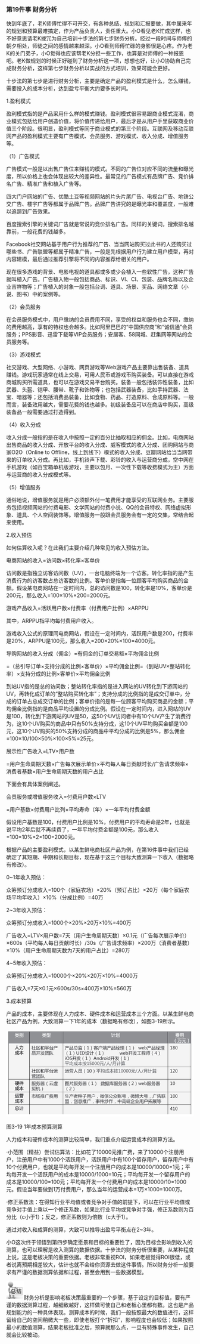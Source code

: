 ### 第19件事 财务分析

快到年底了，老K师傅忙得不可开交，有各种总结、规划和汇报要做，其中属来年的规划和预算最难搞定，作为产品负责人，责任重大。小O看见老K忙成这样，也不好意思请老K拨冗为自己培训十步法的第七步财务分析。经过一段时间与师傅的朝夕相处，师徒之间的感情越来越深。小O看到师傅忙碌的身影很是心疼。作为老K的关门弟子，小O觉得也应该帮老K分担一些工作，也算是对师傅的一种报恩吧。老K做规划的时候正好碰到了财务分析这一项，想想也好，让小O协助自己完成财务分析，这样第七步财务分析以实战的方式培训，效果可能会更好。

十步法的第七步是进行财务分析，主要是确定产品的盈利模式是什么，怎么赚钱，需要投入的成本分析，达到盈亏平衡大约要多长时间。

1.盈利模式

盈利模式指的是产品采用什么样的模式赚钱。盈利模式很容易跟商业模式混淆，商业模式包括给用户创造价值，将价值传递给用户，最后才是从用户手里获取商业价值三个阶段。很明显，盈利模式等同于商业模式的第三个阶段。互联网及移动互联网产品的盈利模式主要有广告模式、会员服务、游戏模式、收入分成、增值服务等。

（1）广告模式

广告模式一般是以出售广告位来赚钱的模式。不同的广告位对应不同的流量和曝光度，所以价格上也会体现出较大的差异性。最常见的广告模式有品牌广告、竞价排名广告、精准广告和植入广告等。

四大门户网站的广告、优酷土豆等视频网站的片头片尾广告、电视台广告、地铁公交广告、楼宇广告等都属于品牌广告。品牌广告讲究的是曝光率和覆盖度，一般难以追踪到广告效果。

百度搜索引擎的关键词广告就是常说的竞价排名广告。同样的关键词，搜索排名越靠前，一般花费的钱越多。

Facebook社交网站基于用户行为推荐的广告、当当网站购买过此书的人还购买过哪些书、广告联盟等都属于精准广告，一般是先根据用户行为建立用户模型，再对内容建模，最后通过推荐引擎将不同的内容推荐给相关的用户。

现在很多游戏的背景、电影电视的道具都或多或少会植入一些软性广告，这种广告就叫植入广告。广告植入物一般包括商品、标识、VI、CI、包装、品牌名称以及企业吉祥物等；广告植入的对象一般包括台词、道具、场景、奖品、网络文章（小说、图书）中的案例等。

（2）会员服务

在会员服务模式中，用户缴纳的会员费用不同，享受的权益和服务也会不同，缴纳的费用越高，享有的特权也会越多。比如阿里巴巴的“中国供应商”和“诚信通”会员服务；PPS影音、迅雷下载等VIP会员服务；安居客、58同城、赶集网等网站的会员服务等。

（3）游戏模式

社交游戏、大型网络、小游戏、网页游戏等Web游戏产品主要靠出售装备、道具赚钱。游戏玩家通常在线上交易，可用人民币或游戏币购买装备。可以直接在游戏商城购买所需道具，也可以在游戏交易平台购买。装备一般包括装饰性装备，比如武器、头盔、铠甲、腰带、靴子和饰物等；也包括武器装备，比如手持武器、法宝、暗器等；还包括消费品装备，比如食物、药品、打造原料、合成原料等。一般而言，装备效用越大，需要花费的钱也越多。初级装备品可以在商店中购买，高级装备品一般需要通过打造得到。

（4）收入分成

收入分成一般指的是在收入中按照一定的百分比抽取相应的佣金。比如，电商网站出售商品的收入分成、开放平台的收入分成、威客模式的收入分成、团购网站与商家O2O（Online to Offline，线上到线下）模式的收入分成、豆瓣网站给当当网带来的订单收入分成。再比如，手机铃声下载、彩铃的收入与运营商分成，空中网在手机游戏（如百宝箱单机版游戏，主要以包月、一次性下载等收费模式为主）方面与运营商的收入分成模式等。

（5）增值服务

通俗地说，增值服务就是用户必须额外付一笔费用才能享受的互联网业务。主要服务包括视频网站的付费电影、文学网站的付费小说、QQ的会员特权、网络虚拟形象、道具、个人空间装饰等。增值服务一般跟会员服务会有一定的交集，常结合起来使用。

2.收入预估

如何估算收入呢？在此我们主要介绍几种常见的收入预估方法。

电商网站的收入=访问数×转化率×客单价

访问数是指独立访客访问数（UV），一台电脑终端为一个访客。转化率指的是产生消费行为的访客数占总访客数的比例。客单价是指每一位顾客平均购买商品的金额。假设某电商网站在一定时间内，总的访问数是100，转化率是10%，客单价是200元，那么收入=100×10%×200=2000元。

游戏产品收入=活跃用户数×付费率（付费用户比例）×ARPPU

其中，ARPPU指平均每付费用户收入。

游戏收入公式的原理同电商网站，假设在一定时间内，活跃用户数是200，付费率是20%，ARPPU是100元，那么收入=200×20%×100=4000元。

导购网站的收入分成（佣金）=有佣金的订单交易额×平均佣金比例

=（总引导订单×支持分成的比例×客单价）×平均佣金比例=（到站UV×整站转化率）×支持分成的比例×客单价×平均佣金比例

到站UV指的是总的访问数；整站转化率指的是进入网站的UV转化到下游网站的UV，再转化成订单的“整站购买转化率”；支持分成的比例指的是成交订单中，分成的订单占总成交订单的比例；客单价指的是每一位顾客平均购买商品的金额；平均佣金比例指的是商品平均设置的分成比例。假设在一定时间内，进入网站的UV是100，转化到下游网站的UV是50，这50个UV访问者中有10个UV产生了消费行为，这10个UV购买的商品中只有50%支持分成，这10个UV平均购买金额是100元，这10个UV购买的50%支持分成的商品中平均分成的比例是5%，那么佣金=100×10/100×50%×100×5%=25元。

展示性广告收入=LTV×用户数

=用户生命周期天数×广告每次展示单价×平均每人每日贡献时长/广告请求频率×消费者基数×用户生命周期天数的用户占比

下面会有具体案例阐述。

会员服务或增值服务收入=付费用户数×LTV

=用户基数×付费用户比列×平均寿命（年）×一年平均付费金额

假设用户基数是100，付费用户比例是10%，付费用户的平均寿命是2年，也就是说平均2年后就不再续费了，一年平均付费金额是100元，那么收入=100×10%×2×100=2000元。

根据产品的主要盈利模式，以某生鲜电商社区产品为例，在第16件事中我们已经确定了其短期、中期和长期目标，现在基于这三个目标大致测算一下收入（数据略有修改）。

0~1年收入预估：

众筹预订分成收入=100个（家庭农场）×20%（预订占比）×20万（每个家庭农场平均年收入）×10%（分成比例）=40万

2~3年收入预估：

众筹预订分成收入=1000个×20%×20万×10%=400万

广告收入=LTV×用户数=7天（用户生命周期天数）×0.1元（广告每次展示单价）×600s（平均每人每日贡献时长）/30s（广告请求频率）×200万（消费者基数）×10%（用户生命周期天数为7天的用户占比）=280万

4~5年收入预估：

众筹预订分成收入=10000个×20%×20万×10%=4000万

广告收入=7天×0.1元×600s/30s×400万×10%=560万

3.成本预算

产品的成本，主要体现在人力成本、硬件成本和运营成本三个方面。以某生鲜电商社区产品为例，大致测算一下1年的成本（数据略有修改），如图3-19所示。

![](images/image01590_jpeg)

图3-19 1年成本预算测算

人力成本和硬件成本的测算比较简单，我们重点介绍运营成本的测算方法。

·小范围（精益）尝试估算法：比如花了10000元推广费，来了10000个注册用户，注册用户中有1000个活跃用户，活跃用户中有100个留存用户，留存用户中有10个付费用户，也就是平均每开发一个注册用户的成本是10000/10000=1元；平均每开发一个活跃用户的成本是10000/1000=10元；平均每开发一个留存用户的成本是10000/100=100元；平均每开发一个付费用户的成本是10000/10=1000元。假设当年要做到1万付费用户，那么当年的运营成本=1万×1000=1000万。

·修正系数法：在得知行业平均值或者竞争对手值的前提下，可以在行业平均值或竞争对手值上乘以一个修正系数，如果比行业平均或竞争对手强，修正系数则为百分比（c小于1）；反之，修正系数则为倍数（c大于1）。

通过对收入和成算的测算，大致可以推导出盈亏平衡点在2~3年。

小O这次终于领悟到第四步确定愿景和目标的重要性了，因为目标会影响到收入的测算，也可以理解是收入测算的数据依据。十步法的财务分析很重要，从某种程度上说，这是老板决策的重要依据。老板非常重视ROI，如果老板觉得ROI很低，或者说离预期相差较大，估计也就不会给你资源去做这件事情。所以财务分析一般要求有严谨的数据测算依据和过程，甚至会用到一些数据模型。

![](images/image01591_jpeg)财务分析是影响老板决策最重要的一个步骤，基于设定的目标值，要有严谨的数据测算过程，越细致越好，这样做可使自己和老板心里都有数。这也是产品规划能力的一种具体表现。测算成本的时候，我们一般按照最大的数值进行，这样留给自己的空间稍微大一些，即使老板打个“折扣”，影响程度也会较低；如果按照最小的数值测算，结果老板批准之后，预算就那么点，一旦有特殊事件发生，自己就会比较被动。
